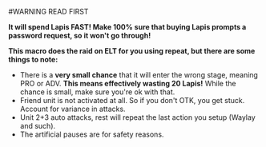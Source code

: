 #WARNING READ FIRST

**It will spend Lapis FAST! Make 100% sure that buying Lapis prompts a password request, so it won't go through!**

**This macro does the raid on ELT for you using repeat, but there are some things to note:**

* There is a **very small chance** that it will enter the wrong stage, meaning PRO or ADV. **This means effectively wasting 20 Lapis!** While the chance is small, make sure you're ok with that.
* Friend unit is not activated at all. So if you don't OTK, you get stuck. Account for variance in attacks.
* Unit 2+3 auto attacks, rest will repeat the last action you setup (Waylay and such).
* The artificial pauses are for safety reasons.
